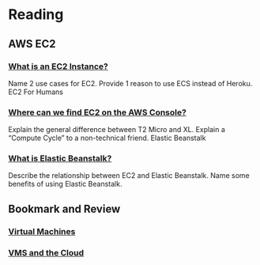 # Reading

## AWS EC2

### [What is an EC2 Instance?](https://aws.amazon.com/ec2/)

Name 2 use cases for EC2.
Provide 1 reason to use ECS instead of Heroku.
EC2 For Humans

### [Where can we find EC2 on the AWS Console?](https://www.youtube.com/watch?v=lZMkgOMYYIg)

Explain the general difference between T2 Micro and XL.
Explain a “Compute Cycle” to a non-technical friend.
Elastic Beanstalk

### [What is Elastic Beanstalk?](https://www.youtube.com/watch?v=SrwxAScdyT0)

Describe the relationship between EC2 and Elastic Beanstalk.
Name some benefits of using Elastic Beanstalk.


## Bookmark and Review

### [Virtual Machines](https://www.youtube.com/watch?v=yIVXjl4SwVo)
### [VMS and the Cloud](https://www.youtube.com/watch?v=l0DfHUWMjsU)